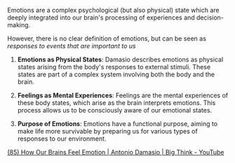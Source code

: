 Emotions are a complex psychological (but also physical) state which are deeply integrated into our brain's processing of experiences and decision-making. 

However, there is no clear definition of emotions, but can be seen as *responses to events that are important to us*


1. **Emotions as Physical States**: Damasio describes emotions as physical states arising from the body's responses to external stimuli. These states are part of a complex system involving both the body and the brain.
    
2. **Feelings as Mental Experiences**: Feelings are the mental experiences of these body states, which arise as the brain interprets emotions. This process allows us to be consciously aware of our emotional states.
    
3. **Purpose of Emotions**: Emotions have a functional purpose, aiming to make life more survivable by preparing us for various types of responses to our environment.

[(85) How Our Brains Feel Emotion | Antonio Damasio | Big Think - YouTube](https://www.youtube.com/watch?v=KsSv1KzdiWU&t=6s)

